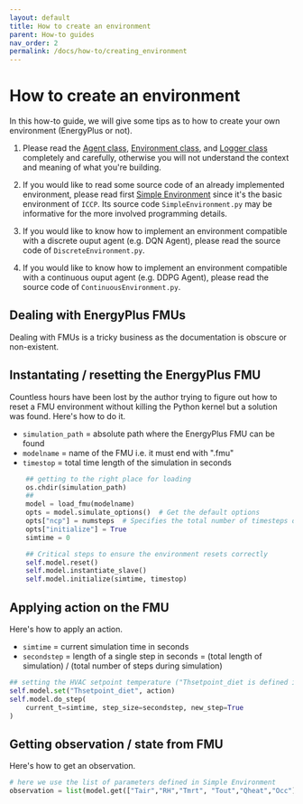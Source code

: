 ```yaml
---
layout: default
title: How to create an environment
parent: How-to guides
nav_order: 2
permalink: /docs/how-to/creating_environment
---
```


# How to create an environment

In this how-to guide, we will give some tips as to how to create your own environment (EnergyPlus or not).


1. Please read the [Agent class](../../../enac-docs/docs/technical-reference/agent/agent_class), [Environment class](../../../enac-docs/docs/technical-reference/environment/environment_class), and [Logger class](../../../enac-docs/docs/technical-reference/logger/logger_class) completely and carefully, otherwise you will not understand the context and meaning of what you're building.

2. If you would like to read some source code of an already implemented environment, please read first [Simple Environment](../../../enac-docs/docs/technical-reference/environment/simple_environment) since it's the basic environment of `ICCP`. Its source code `SimpleEnvironment.py` may be informative for the more involved programming details.

3. If you would like to know how to implement an environment compatible with a discrete ouput agent (e.g. DQN Agent), please read the source code of `DiscreteEnvironment.py`.

4. If you would like to know how to implement an environment compatible with a continuous ouput agent (e.g. DDPG Agent), please read the source code of `ContinuousEnvironment.py`.



## Dealing with EnergyPlus FMUs

Dealing with FMUs is a tricky business as the documentation is obscure or non-existent.  

## Instantating / resetting the EnergyPlus FMU

Countless hours have been lost by the author trying to figure out how to reset a FMU environment without killing the Python kernel but a solution was found. Here's how to do it.

- `simulation_path` = absolute path where the EnergyPlus FMU can be found
- `modelname` = name of the FMU i.e. it must end with ".fmu"
- `timestop` = total time length of the simulation in seconds

```python
    ## getting to the right place for loading
    os.chdir(simulation_path)
    ## 
    model = load_fmu(modelname)
    opts = model.simulate_options()  # Get the default options
    opts["ncp"] = numsteps  # Specifies the total number of timesteps during simulation
    opts["initialize"] = True
    simtime = 0

    ## Critical steps to ensure the environment resets correctly
    self.model.reset()
    self.model.instantiate_slave()
    self.model.initialize(simtime, timestop)
```

## Applying action on the FMU

Here's how to apply an action.

- `simtime` = current simulation time in seconds
- `secondstep` = length of a single step in seconds = (total length of simulation) / (total number of steps during simulation)

```python
## setting the HVAC setpoint temperature ("Thsetpoint_diet is defined in the idf file)
self.model.set("Thsetpoint_diet", action)
self.model.do_step(
    current_t=simtime, step_size=secondstep, new_step=True
)
```

## Getting observation / state from FMU

Here's how to get an observation.

```python
# here we use the list of parameters defined in Simple Environment
observation = list(model.get(["Tair","RH","Tmrt", "Tout","Qheat","Occ"]))
```
